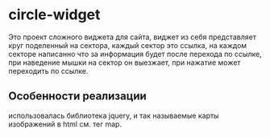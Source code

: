 # circle-widget

Это проект сложного виджета для сайта, виджет из себя представляет круг поделенный на сектора, каждый сектор это ссылка, на каждом секторе написанно что за информация будет после перехода по ссылке, при наведение мышки на сектор он выезжает, при нажатие может переходить по ссылке.



## Особенности реализации 
использовалась библиотека jquery, и так называемые карты изображений в html см. тег map.
